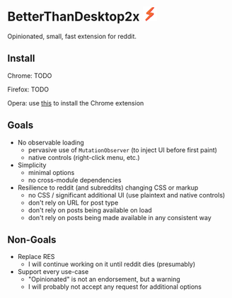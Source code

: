 # BetterThanDesktop2x ![](/src/images/icon32.png)

Opinionated, small, fast extension for reddit.

## Install

Chrome: TODO

Firefox: TODO

Opera: use [this](https://addons.opera.com/en/extensions/details/download-chrome-extension-9/) to install the Chrome extension

## Goals

- No observable loading
  - pervasive use of `MutationObserver` (to inject UI before first paint)
  - native controls (right-click menu, etc.)
- Simplicity
  - minimal options
  - no cross-module dependencies
- Resilience to reddit (and subreddits) changing CSS or markup
  - no CSS / significant additional UI (use plaintext and native controls)
  - don't rely on URL for post type
  - don't rely on posts being available on load
  - don't rely on posts being made available in any consistent way

## Non-Goals

- Replace RES
  - I will continue working on it until reddit dies (presumably)
- Support every use-case
  - "Opinionated" is not an endorsement, but a warning
  - I will probably not accept any request for additional options
